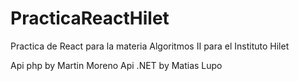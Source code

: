 # PracticaReactHilet
Practica de React para la materia Algoritmos II para el Instituto Hilet

Api php by Martin Moreno
Api .NET by Matias Lupo
